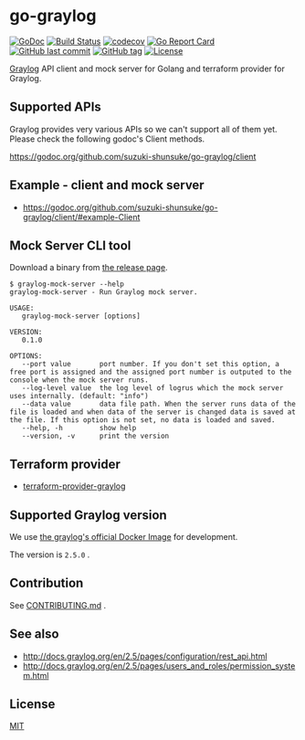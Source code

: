 # go-graylog

[![GoDoc](http://img.shields.io/badge/go-documentation-blue.svg?style=flat-square)](http://godoc.org/github.com/suzuki-shunsuke/go-graylog)
[![Build Status](https://cloud.drone.io/api/badges/suzuki-shunsuke/go-graylog/status.svg)](https://cloud.drone.io/suzuki-shunsuke/go-graylog)
[![codecov](https://codecov.io/gh/suzuki-shunsuke/go-graylog/branch/master/graph/badge.svg)](https://codecov.io/gh/suzuki-shunsuke/go-graylog)
[![Go Report Card](https://goreportcard.com/badge/github.com/suzuki-shunsuke/go-graylog)](https://goreportcard.com/report/github.com/suzuki-shunsuke/go-graylog)
[![GitHub last commit](https://img.shields.io/github/last-commit/suzuki-shunsuke/go-graylog.svg)](https://github.com/suzuki-shunsuke/go-graylog)
[![GitHub tag](https://img.shields.io/github/tag/suzuki-shunsuke/go-graylog.svg)](https://github.com/suzuki-shunsuke/go-graylog/releases)
[![License](http://img.shields.io/badge/license-mit-blue.svg?style=flat-square)](https://raw.githubusercontent.com/suzuki-shunsuke/go-graylog/master/LICENSE)

[Graylog](https://www.graylog.org/) API client and mock server for Golang and terraform provider for Graylog.

## Supported APIs

Graylog provides very various APIs so we can't support all of them yet.
Please check the following godoc's Client methods.

https://godoc.org/github.com/suzuki-shunsuke/go-graylog/client

## Example - client and mock server

* https://godoc.org/github.com/suzuki-shunsuke/go-graylog/client/#example-Client

## Mock Server CLI tool

Download a binary from [the release page](https://github.com/suzuki-shunsuke/go-graylog/releases).

```
$ graylog-mock-server --help
graylog-mock-server - Run Graylog mock server.

USAGE:
   graylog-mock-server [options]

VERSION:
   0.1.0

OPTIONS:
   --port value       port number. If you don't set this option, a free port is assigned and the assigned port number is outputed to the console when the mock server runs.
   --log-level value  the log level of logrus which the mock server uses internally. (default: "info")
   --data value       data file path. When the server runs data of the file is loaded and when data of the server is changed data is saved at the file. If this option is not set, no data is loaded and saved.
   --help, -h         show help
   --version, -v      print the version
```

## Terraform provider

* [terraform-provider-graylog](https://github.com/suzuki-shunsuke/go-graylog/tree/master/terraform)

## Supported Graylog version

We use [the graylog's official Docker Image](https://hub.docker.com/r/graylog/graylog/) for development.

The version is `2.5.0` .

## Contribution

See [CONTRIBUTING.md](CONTRIBUTING.md) .

## See also

* http://docs.graylog.org/en/2.5/pages/configuration/rest_api.html
* http://docs.graylog.org/en/2.5/pages/users_and_roles/permission_system.html

## License

[MIT](LICENSE)
